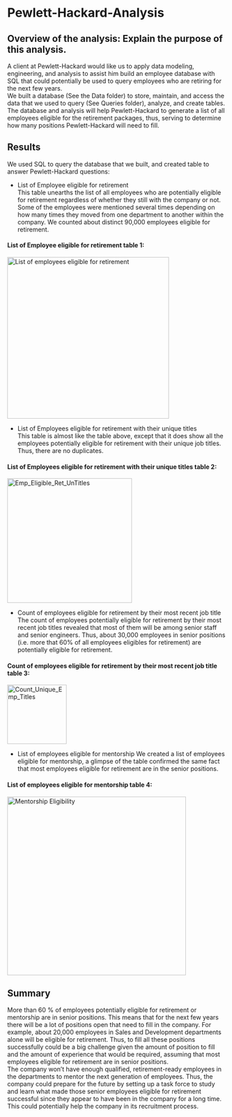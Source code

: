 # Pewlett-Hackard-Analysis

## Overview of the analysis: Explain the purpose of this analysis.
A client at Pewlett-Hackard would like us to apply data modeling, engineering, and analysis to assist him build an employee database with SQL that could potentially be used to query employees who are retiring for the next few years. <br/>
We built a database (See the Data folder) to store, maintain, and access the data that we used to query (See Queries folder), analyze, and create tables. <br/>
The database and analysis will help Pewlett-Hackard to generate a list of all employees eligible for the retirement packages, thus, serving to determine how many positions Pewlett-Hackard will need to fill.

## Results
We used SQL to query the database that we built, and created table to answer Pewlett-Hackard questions: <br/> 
* List of Employee eligible for retirement <br/>
  This table unearths the list of all employees who are potentially eligible for retirement regardless of whether they still with the company or not. Some of the employees were     mentioned several times depending on how many times they moved from one department to another within the company. We counted about distinct 90,000 employees eligible for           retirement.
  
#### List of Employee eligible for retirement table 1: <br/>

<img width="371" alt="List of employees eligible for retirement" src="https://user-images.githubusercontent.com/34750363/153646796-20501d23-dbcb-42f9-87eb-a5e6b922e716.png">

* List of Employees eligible for retirement with their unique titles <br/>
  This table is almost like the table above, except that it does show all the employees potentially eligible for retirement with their unique job titles. Thus, there are no         duplicates.
  
#### List of Employees eligible for retirement with their unique titles table 2: <br/>

<img width="286" alt="Emp_Eligible_Ret_UnTitles" src="https://user-images.githubusercontent.com/34750363/153648436-4570af43-b7ee-4686-afa7-9c8e6f68a678.png">

* Count of employees eligible for retirement by their most recent job title <br/>
  The count of employees potentially eligible for retirement by their most recent job titles revealed that most of them will be among senior staff and senior engineers. Thus,     about 30,000 employees in senior positions (i.e. more that 60% of all employees eligibles for retirement) are potentially eligible for retirement.
  
#### Count of employees eligible for retirement by their most recent job title table 3: <br/>

<img width="136" alt="Count_Unique_Emp_Titles" src="https://user-images.githubusercontent.com/34750363/153649908-5b94bc3c-819a-4b79-90f7-72fd0a9b85d5.png">

* List of employees eligible for mentorship
  We created a list of employees eligible for mentorship, a glimpse of the table confirmed the same fact that most employees eligible for retirement are in the senior positions.
  
#### List of employees eligible for mentorship table 4: <br/>

<img width="410" alt="Mentorship Eligibility" src="https://user-images.githubusercontent.com/34750363/153651897-304be5d4-5c5e-4564-9ceb-8598a7417039.png">

## Summary

More than 60 % of employees potentially eligible for retirement or mentorship are in senior positions. This means that for the next few years there will be a lot of positions open that need to fill in the company. For example, about 20,000 employees in Sales and Development departments alone will be eligible for retirement.
Thus, to fill all these positions successfully could be a big challenge given the amount of position to fill and the amount of experience that would be required, assuming that most employees eligible for retirement are in senior positions. <br/>
The company won’t have enough qualified, retirement-ready employees in the departments to mentor the next generation of employees. Thus, the company could prepare for the future by setting up a task force to study and learn what made those senior employees eligible for retirement successful since they appear to have been in the company for a long time. This could potentially help the company in its recruitment process.
